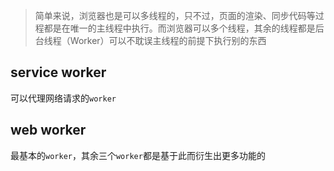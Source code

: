 > 简单来说，浏览器也是可以多线程的，只不过，页面的渲染、同步代码等过程都是在唯一的主线程中执行。而浏览器可以多个线程，其余的线程都是后台线程（Worker）可以不耽误主线程的前提下执行别的东西

## service worker

可以代理网络请求的`worker`





## web worker

最基本的`worker`，其余三个`worker`都是基于此而衍生出更多功能的



